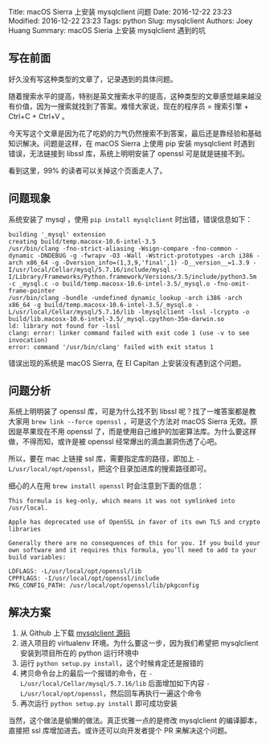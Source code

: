 Title: macOS Sierra 上安装 mysqlclient 问题
Date: 2016-12-22 23:23
Modified: 2016-12-22 23:23
Tags: python
Slug: mysqlclient
Authors: Joey Huang
Summary: macOS Sieria 上安装 mysqlclient 遇到的坑

## 写在前面

好久没有写这种类型的文章了，记录遇到的具体问题。

随着搜索水平的提高，特别是英文搜索水平的提高，这种类型的文章感觉越来越没有价值，因为一搜索就找到了答案。难怪大家说，现在的程序员 = 搜索引擎 + Ctrl+C + Ctrl+V 。

今天写这个文章是因为花了吃奶的力气仍然搜索不到答案，最后还是靠经验和基础知识解决。问题是这样，在 macOS Sierra 上使用 pip 安装 mysqlclient 时遇到错误，无法链接到 libssl 库，系统上明明安装了 openssl 可是就是链接不到。

看到这里，99% 的读者可以关掉这个页面走人了。

## 问题现象

系统安装了 mysql ，使用 `pip install mysqlclient` 时出错，错误信息如下：

```
building '_mysql' extension
creating build/temp.macosx-10.6-intel-3.5
/usr/bin/clang -fno-strict-aliasing -Wsign-compare -fno-common -dynamic -DNDEBUG -g -fwrapv -O3 -Wall -Wstrict-prototypes -arch i386 -arch x86_64 -g -Dversion_info=(1,3,9,'final',1) -D__version__=1.3.9 -I/usr/local/Cellar/mysql/5.7.16/include/mysql -I/Library/Frameworks/Python.framework/Versions/3.5/include/python3.5m -c _mysql.c -o build/temp.macosx-10.6-intel-3.5/_mysql.o -fno-omit-frame-pointer
/usr/bin/clang -bundle -undefined dynamic_lookup -arch i386 -arch x86_64 -g build/temp.macosx-10.6-intel-3.5/_mysql.o -L/usr/local/Cellar/mysql/5.7.16/lib -lmysqlclient -lssl -lcrypto -o build/lib.macosx-10.6-intel-3.5/_mysql.cpython-35m-darwin.so
ld: library not found for -lssl
clang: error: linker command failed with exit code 1 (use -v to see invocation)
error: command '/usr/bin/clang' failed with exit status 1
```

错误出现的系统是 macOS Sierra, 在 EI Capitan 上安装没有遇到这个问题。

## 问题分析

系统上明明装了 openssl 库，可是为什么找不到 libssl 呢？找了一堆答案都是教大家用 `brew link --force openssl` ，可是这个方法对 macOS Sierra 无效。原因是苹果现在不用 openssl 了，而是使用自己维护的加密算法库。为什么要这样做，不得而知，或许是被 openssl 经常爆出的滴血漏洞伤透了心吧。

所以，要在 mac 上链接 ssl 库，需要指定库的路径，即加上 `-L/usr/local/opt/openssl`，把这个目录加进库的搜索路径即可。

细心的人在用 `brew install openssl` 时会注意到下面的信息：

```
This formula is keg-only, which means it was not symlinked into /usr/local.

Apple has deprecated use of OpenSSL in favor of its own TLS and crypto libraries

Generally there are no consequences of this for you. If you build your
own software and it requires this formula, you’ll need to add to your
build variables:

LDFLAGS: -L/usr/local/opt/openssl/lib
CPPFLAGS: -I/usr/local/opt/openssl/include
PKG_CONFIG_PATH: /usr/local/opt/openssl/lib/pkgconfig
```

## 解决方案

1. 从 Github 上下载 [mysqlclient 源码](https://github.com/PyMySQL/mysqlclient-python/archive/1.3.9.tar.gz)
2. 进入项目的 virtualenv 环境。为什么要这一步，因为我们希望把 mysqlclient 安装到项目所在的 python 运行环境中
3. 运行 `python setup.py install`，这个时候肯定还是报错的
4. 拷贝命令台上的最后一个报错的命令，在 `-L/usr/local/Cellar/mysql/5.7.16/lib` 后面增加如下内容 `-L/usr/local/opt/openssl`，然后回车再执行一遍这个命令
5. 再次运行 `python setup.py install` 即可成功安装

当然，这个做法是偷懒的做法。真正优雅一点的是修改 mysqlclient 的编译脚本，直接把 ssl 库增加进去。或许还可以向开发者提个 PR 来解决这个问题。




